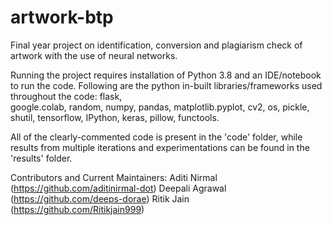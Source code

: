 # artwork-btp
Final year project on identification, conversion and plagiarism check of artwork with the use of neural networks.

Running the project requires installation of Python 3.8 and an IDE/notebook to run the code. Following are the python in-built libraries/frameworks used throughout the code:
flask,<br>
google.colab,
random,
numpy,
pandas,
matplotlib.pyplot,
cv2,
os,
pickle,
shutil,
tensorflow,
IPython,
keras,
pillow,
functools.

All of the clearly-commented code is present in the 'code' folder, while results from multiple iterations and experimentations can be found in the 'results' folder.

Contributors and Current Maintainers:
Aditi Nirmal (https://github.com/aditinirmal-dot)
Deepali Agrawal (https://github.com/deeps-dorae)
Ritik Jain (https://github.com/Ritikjain999)
